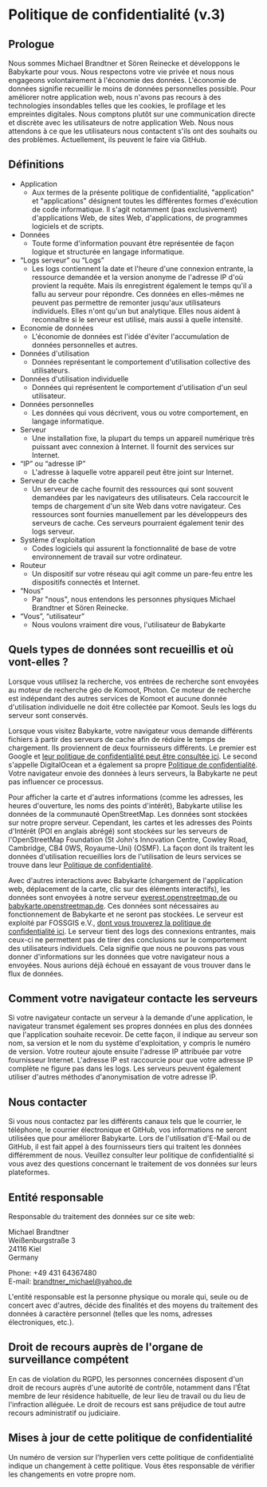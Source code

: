 # Politique de confidentialité (v.3)

## Prologue

Nous sommes Michael Brandtner et Sören Reinecke et développons le Babykarte pour vous. Nous respectons votre vie privée et nous nous engageons volontairement à l'économie des données. L'économie de données signifie recueillir le moins de données personnelles possible. Pour améliorer notre application web, nous n'avons pas recours à des technologies insondables telles que les cookies, le profilage et les empreintes digitales. Nous comptons plutôt sur une communication directe et discrète avec les utilisateurs de notre application Web. Nous nous attendons à ce que les utilisateurs nous contactent s'ils ont des souhaits ou des problèmes. Actuellement, ils peuvent le faire via GitHub.

## Définitions

- Application
  - Aux termes de la présente politique de confidentialité, "application" et "applications" désignent toutes les différentes formes d'exécution de code informatique. Il s'agit notamment (pas exclusivement) d'applications Web, de sites Web, d'applications, de programmes logiciels et de scripts.
- Données
  - Toute forme d'information pouvant être représentée de façon logique et structurée en langage informatique.
- “Logs serveur” ou “Logs”
  - Les logs contiennent la date et l'heure d'une connexion entrante, la ressource demandée et la version anonyme de l'adresse IP d'où provient la requête. Mais ils enregistrent également le temps qu'il a fallu au serveur pour répondre. Ces données en elles-mêmes ne peuvent pas permettre de remonter  jusqu'aux utilisateurs individuels. Elles n'ont qu'un but analytique. Elles nous aident à reconnaître si le serveur est utilisé, mais aussi à quelle intensité.
- Economie de données
  - L'économie de données est l'idée d'éviter l'accumulation de données personnelles et autres.
- Données d'utilisation
  - Données représentant le comportement d'utilisation collective des utilisateurs.
- Données d'utilisation individuelle
  - Données qui représentent le comportement d'utilisation d'un seul utilisateur.
- Données personnelles
  - Les données qui vous décrivent, vous ou votre comportement, en langage informatique.
- Serveur
  - Une installation fixe, la plupart du temps un appareil numérique très puissant avec connexion à Internet. Il fournit des services sur Internet.
- “IP” ou “adresse IP”
  - L'adresse à laquelle votre appareil peut être joint sur Internet.
- Serveur de cache
  - Un serveur de cache fournit des ressources qui sont souvent demandées par les navigateurs des utilisateurs. Cela raccourcit le temps de chargement d'un site Web dans votre navigateur. Ces ressources sont fournies manuellement par les développeurs des serveurs de cache. Ces serveurs pourraient également tenir des logs serveur.
- Système d'exploitation
  - Codes logiciels qui assurent la fonctionnalité de base de votre environnement de travail sur votre ordinateur.
- Routeur
  - Un dispositif sur votre réseau qui agit comme un pare-feu entre les dispositifs connectés et Internet.
- “Nous”
  - Par "nous", nous entendons les personnes physiques Michael Brandtner et Sören Reinecke.
- “Vous”, “utilisateur”
  - Nous voulons vraiment dire vous, l'utilisateur de Babykarte

## Quels types de données sont recueillis et où vont-elles ?

Lorsque vous utilisez la recherche, vos entrées de recherche sont envoyées au moteur de recherche géo de Komoot, Photon. Ce moteur de recherche est indépendant des autres services de Komoot et aucune donnée d'utilisation individuelle ne doit être collectée par Komoot. Seuls les logs du serveur sont conservés.

Lorsque vous visitez Babykarte, votre navigateur vous demande différents fichiers à partir des serveurs de cache afin de réduire le temps de chargement. Ils proviennent de deux fournisseurs différents. Le premier est Google et [leur politique de confidentialité peut être consultée ici](https://policies.google.com/privacy#infocollect). Le second s'appelle DigitalOcean et a également sa propre [Politique de confidentialité](https://www.digitalocean.com/legal/privacy-policy/). Votre navigateur envoie des données à leurs serveurs, la Babykarte ne peut pas influencer ce processus.

Pour afficher la carte et d'autres informations (comme les adresses, les heures d'ouverture, les noms des points d'intérêt), Babykarte utilise les données de la communauté OpenStreetMap. Les données sont stockées sur notre propre serveur. Cependant, les cartes et les adresses des Points d'Intérêt (POI en anglais abrégé) sont stockées sur les serveurs de l'OpenStreetMap Foundation (St John's Innovation Centre, Cowley Road, Cambridge, CB4 0WS, Royaume-Uni) (OSMF). La façon dont ils traitent les données d'utilisation recueillies lors de l'utilisation de leurs services se trouve dans leur [Politique de confidentialité](https://wiki.osmfoundation.org/wiki/Privacy_Policy).

Avec d'autres interactions avec Babykarte (chargement de l'application web, déplacement de la carte, clic sur des éléments interactifs), les données sont envoyées à notre serveur [everest.openstreetmap.de](https://everest.openstreetmap.de) ou [babykarte.openstreetmap.de](https://babykarte.openstreetmap.de). Ces données sont nécessaires au fonctionnement de Babykarte et ne seront pas stockées. Le serveur est exploité par FOSSGIS e.V., [dont vous trouverez la politique de confidentialité ici](https://www.fossgis.de/datenschutzerklaerung). Le serveur tient des logs des connexions entrantes, mais ceux-ci ne permettent pas de tirer des conclusions sur le comportement des utilisateurs individuels. Cela signifie que nous ne pouvons pas vous donner d'informations sur les données que votre navigateur nous a envoyées. Nous aurions déjà échoué en essayant de vous trouver dans le flux de données.

## Comment votre navigateur contacte les serveurs

Si votre navigateur contacte un serveur à la demande d'une application, le navigateur transmet également ses propres données en plus des données que l'application souhaite recevoir. De cette façon, il indique au serveur son nom, sa version et le nom du système d'exploitation, y compris le numéro de version. Votre routeur ajoute ensuite l'adresse IP attribuée par votre fournisseur Internet. L'adresse IP est raccourcie pour que votre adresse IP complète ne figure pas dans les logs. Les serveurs peuvent également utiliser d'autres méthodes d'anonymisation de votre adresse IP.

## Nous contacter

Si vous nous contactez par les différents canaux tels que le courrier, le téléphone, le courrier électronique et GitHub, vos informations ne seront utilisées que pour améliorer Babykarte. Lors de l'utilisation d'E-Mail ou de GitHub, il est fait appel à des fournisseurs tiers qui traitent les données différemment de nous. Veuillez consulter leur politique de confidentialité si vous avez des questions concernant le traitement de vos données sur leurs plateformes.

## Entité responsable

Responsable du traitement des données sur ce site web:  

Michael Brandtner  
Weißenburgstraße 3  
24116 Kiel  
Germany  

Phone: +49 431 64367480  
E-mail: brandtner_michael@yahoo.de  

L'entité responsable est la personne physique ou morale qui, seule ou de concert avec d'autres, décide des finalités et des moyens du traitement des données à caractère personnel (telles que les noms, adresses électroniques, etc.).

## Droit de recours auprès de l'organe de surveillance compétent

En cas de violation du RGPD, les personnes concernées disposent d'un droit de recours auprès d'une autorité de contrôle, notamment dans l'État membre de leur résidence habituelle, de leur lieu de travail ou du lieu de l'infraction alléguée. Le droit de recours est sans préjudice de tout autre recours administratif ou judiciaire.

## Mises à jour de cette politique de confidentialité

Un numéro de version sur l'hyperlien vers cette politique de confidentialité indique un changement à cette politique. Vous êtes responsable de vérifier les changements en votre propre nom.
